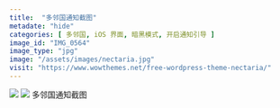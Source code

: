 ```yaml
---
title:  "多邻国通知截图"
metadate: "hide"
categories: [ 多邻国, iOS 界面, 暗黑模式, 开启通知引导 ]
image_id: "IMG_0564"
image_type: "jpg"
image: "/assets/images/nectaria.jpg"
visit: "https://www.wowthemes.net/free-wordpress-theme-nectaria/"
---
```

![](../uploads/IMG_0565-squashed.jpg)
![](../uploads/IMG_0566-squashed.jpg)
多邻国通知截图
